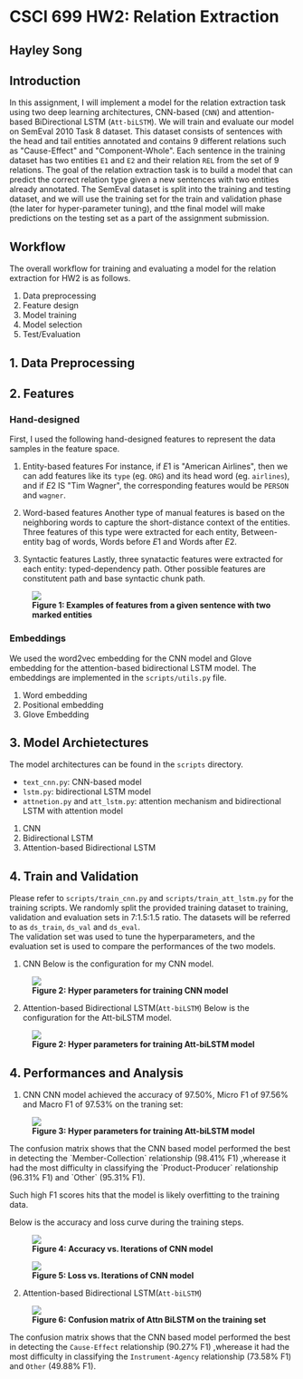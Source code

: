 # CSCI 699 HW2: Relation Extraction
## Hayley Song

## Introduction
In this assignment, I will implement a model for the relation extraction task using two 
deep learning architectures, CNN-based (`CNN`) and attention-based BiDirectional LSTM (`Att-biLSTM`).
We will train and evaluate our model on SemEval 2010 Task 8 dataset. This dataset consists of 
sentences with the head and tail entities annotated and contains 9 different relations such 
as "Cause-Effect" and "Component-Whole".  Each sentence in the training dataset has two entities 
`E1` and `E2` and their relation `REL` from the set of 9 relations.  The goal of the relation 
extraction task is to build a model that can predict the correct relation type given a new 
sentences with two entities already annotated.  The SemEval dataset is split into the training
and testing dataset, and we will use the training set for the train and validation phase
(the later for hyper-parameter tuning), and tthe final model will make predictions on the 
testing set as a part of the assignment submission.

## Workflow
The overall workflow for training and evaluating a model for the relation extraction for HW2
is as follows. 
1. Data preprocessing
2. Feature design
3. Model training
4. Model selection
5. Test/Evaluation

## 1. Data Preprocessing

## 2. Features
### Hand-designed
First, I used the following hand-designed features to represent the data samples in the feature space.
1. Entity-based features
For instance, if $E1$ is "American Airlines", then we can add features like its `type` (eg. `ORG`) and its head word 
(eg. `airlines`), and if $E2$ IS "Tim Wagner", the corresponding features would be `PERSON` and `wagner`.


2. Word-based features
Another type of manual features is based on the neighboring words to capture the short-distance context of the entities.  
Three features of this type were extracted for each entity, Between-entity bag of words, Words before $E1$ and Words after
$E2$.

3. Syntactic features
Lastly, three synatactic features were extracted for each entity: typed-dependency path.  Other possible features are 
constitutent path and base syntactic chunk path. 
<figure>
    <img src= 'Images/hand-features.png' />
    <figcaption text-align='center' > 
        <b> Figure 1: Examples of features from a given sentence with two marked entities</b> 
    </figcaption>    
</figure>



### Embeddings
We used the word2vec embedding for the CNN model and Glove embedding for the attention-based
bidirectional LSTM model.  The embeddings are implemented in the `scripts/utils.py` file.
1. Word embedding
2. Positional embedding
3. Glove Embedding

## 3. Model Archietectures
The model architectures can be found in the `scripts` directory.
- `text_cnn.py`: CNN-based model
- `lstm.py`: bidirectional LSTM model
- `attnetion.py` and `att_lstm.py`: attention mechanism and bidirectional LSTM with attention model

1. CNN
2. Bidirectional LSTM
3. Attention-based Bidirectional LSTM 

## 4. Train and Validation
Please refer to `scripts/train_cnn.py` and `scripts/train_att_lstm.py` for the training scripts.
We randomly split the provided training dataset to training, validation and evaluation sets in 
7:1.5:1.5 ratio. The datasets will be referred to as `ds_train`, `ds_val` and `ds_eval`.  
The validation set was used to tune the hyperparameters, and the evaluation set is used to
compare the performances of the two models.

1. CNN
Below is the configuration for my CNN model.
<figure>
    <img src= 'Images/cnn-config.png' />
    <figcaption text-align='center' > 
        <b>Figure 2: Hyper parameters for training CNN model</b> 
    </figcaption>    
</figure>

2. Attention-based Bidirectional LSTM(`Att-biLSTM`)
Below is the configuration for the Att-biLSTM model.
<figure>
    <img src= 'Images/cnn-config.png' />
    <figcaption text-align='center' > 
        <b>Figure 2: Hyper parameters for training Att-biLSTM model</b> 
    </figcaption>    
</figure>

## 4. Performances and Analysis
1. CNN
CNN model achieved the accuracy of 97.50%, Micro F1 of 97.56% and Macro F1 of 97.53% 
on the traning set:
<figure>
    <img src= 'Images/cnn-cnf.png' />
    <figcaption text-align='center' > 
        <b>Figure 3: Hyper parameters for training Att-biLSTM model</b> 
    </figcaption>    
</figure>
The confusion matrix shows that the CNN based model performed the best in detecting the `Member-Collection` 
relationship (98.41% F1) ,wherease it had the most difficulty in classifying the `Product-Producer` relationship
(96.31% F1) and `Other` (95.31% F1).

Such high F1 scores hits that the model is likely overfitting to the training data. 

Below is the accuracy and loss curve during the training steps.
<figure>
    <img src= 'Images/cnn-acc-curve.png' />
    <figcaption text-align='center' > 
        <b>Figure 4: Accuracy vs. Iterations of CNN model</b> 
    </figcaption>    
</figure>

<figure>
    <img src= 'Images/cnn-loss-curve.png' />
    <figcaption text-align='center' > 
        <b>Figure 5: Loss vs. Iterations of CNN model</b> 
    </figcaption>    
</figure>


2. Attention-based Bidirectional LSTM(`Att-biLSTM`)

<figure>
    <img src= 'Images/lstm-cnf.png' />
    <figcaption text-align='center' > 
        <b>Figure 6: Confusion matrix of Attn BiLSTM on the training set</b> 
    </figcaption>    
</figure>

The confusion matrix shows that the CNN based model performed the best in detecting the `Cause-Effect` 
relationship (90.27% F1) ,wherease it had the most difficulty in classifying the `Instrument-Agency` relationship
(73.58% F1) and `Other` (49.88% F1).